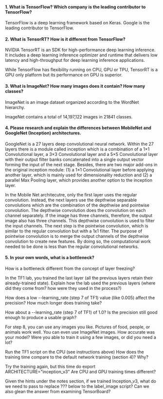 #### 1. What is TensorFlow? Which company is the leading contributor to TensorFlow?
TensorFlow is a deep learning framework based on Keras. Google is the leading contributor to TensorFlow.

#### 2. What is TensorRT? How is it different from TensorFlow?
NVIDIA TensorRT is an SDK for high-performance deep learning inference. It includes a deep learning inference optimizer and runtime that delivers low latency and high-throughput for deep learning inference applications. 

While TensorFlow has flexibility running on CPU, GPU or TPU, TensorRT is a GPU only platform but its performance on GPU is superior. 

#### 3. What is ImageNet? How many images does it contain? How many classes?
ImageNet is an image dataset organized according to the WordNet hierarchy. 

ImageNet contains a total of 14,197,122 images in 21841 classes.

#### 4. Please research and explain the differences between MobileNet and GoogleNet (Inception) architectures.
GoogleNet is a 27 layers deep convolutional neural network. Within the 27 layers there is a module called inception which is a combination of a 1×1 Convolutional layer, a 3×3 Convolutional layer and a 5×5 Convolutional layer with their output filter banks concatenated into a single output vector forming the input of the next stage. Besides, there are two major add-ons in the original inception module: (1) a 1×1 Convolutional layer before applying another layer, which is mainly used for dimensionality reduction and (2) a parallel Max Pooling layer, which provides another option to the inception layer.

In the Mobile Net architecutre, only the first layer uses the regular convolution. Instead, the next layers use the depthwise separable convolutions which are the combination of the depthwise and pointwise convolution. The depthwise convolution does the convolution on each channel separately. If the image has three channels, therefore, the output image also has three channels. This depthwise convolution is used to filter the input channels. The next step is the pointwise convolution, which is similar to the regular convolution but with a 1x1 filter. The purpose of pointwise convolution is to merge the output channels of the depthwise convolution to create new features. By doing so, the computational work needed to be done is less than the regular convolutional networks.

#### 5. In your own words, what is a bottleneck?


How is a bottleneck different from the concept of layer freezing?


In the TF1 lab, you trained the last layer (all the previous layers retain their already-trained state). Explain how the lab used the previous layers (where did they come from? how were they used in the process?)


How does a low --learning_rate (step 7 of TF1) value (like 0.005) affect the precision? How much longer does training take?


How about a --learning_rate (step 7 of TF1) of 1.0? Is the precision still good enough to produce a usable graph?


For step 8, you can use any images you like. Pictures of food, people, or animals work well. You can even use ImageNet images. How accurate was your model? Were you able to train it using a few images, or did you need a lot?


Run the TF1 script on the CPU (see instructions above) How does the training time compare to the default network training (section 4)? Why?


Try the training again, but this time do export ARCHITECTURE="inception_v3" Are CPU and GPU training times different?


Given the hints under the notes section, if we trained Inception_v3, what do we need to pass to replace ??? below to the label_image script? Can we also glean the answer from examining TensorBoard?

